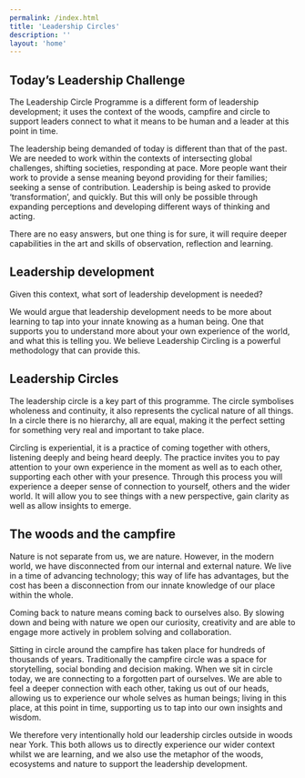 ```yaml
---
permalink: /index.html
title: 'Leadership Circles'
description: ''
layout: 'home'
---
```


<article class="full | wrapper cover-image cover-image-mountain-mist">
  <div class="section__inner region">
    <h1>Today’s Leadership Challenge</h1>
    <p>
      The Leadership Circle Programme is a different form of leadership development; it uses the
      context of the woods, campfire and circle to support leaders connect to what it means to be
      human and a leader at this point in time.
    </p>
    <p>
      The leadership being demanded of today is different than that of the past. We are needed to
      work within the contexts of intersecting global challenges, shifting societies, responding at
      pace. More people want their work to provide a sense meaning beyond providing for their
      families; seeking a sense of contribution. Leadership is being asked to provide ‘transformation’,
      and quickly. But this will only be possible through expanding perceptions and developing
      different ways of thinking and acting.
    </p>
    <p>
      There are no easy answers, but one thing is for sure, it will require deeper capabilities in the art
      and skills of observation, reflection and learning.
    </p>
  </div>
</article>

## Leadership development

Given this context, what sort of leadership development is needed?

We would argue that leadership development needs to be more about learning to tap into your
innate knowing as a human being. One that supports you to understand more about your own
experience of the world, and what this is telling you. We believe Leadership Circling is a
powerful methodology that can provide this.

## Leadership Circles

The leadership circle is a key part of this programme. The circle symbolises wholeness and
continuity, it also represents the cyclical nature of all things. In a circle there is no hierarchy, all
are equal, making it the perfect setting for something very real and important to take place.

Circling is experiential, it is a practice of coming together with others, listening deeply and being
heard deeply. The practice invites you to pay attention to your own experience in the moment as
well as to each other, supporting each other with your presence. Through this process you will
experience a deeper sense of connection to yourself, others and the wider world. It will allow
you to see things with a new perspective, gain clarity as well as allow insights to emerge.

<article class="full | wrapper cover-image cover-image-mountain-mist">
  <div class="section__inner region">
    <h2>The woods and the campfire</h2>
    <p>
      Nature is not separate from us, we are nature. However, in the modern world, we have
      disconnected from our internal and external nature. We live in a time of advancing technology;
      this way of life has advantages, but the cost has been a disconnection from our innate
      knowledge of our place within the whole.
    </p>
    <p>
      Coming back to nature means coming back to ourselves also. By slowing down and being with
      nature we open our curiosity, creativity and are able to engage more actively in problem solving
      and collaboration.
    </p>
    <p>
      Sitting in circle around the campfire has taken place for hundreds of thousands of years.
      Traditionally the campfire circle was a space for storytelling, social bonding and decision
      making. When we sit in circle today, we are connecting to a forgotten part of ourselves. We are
      able to feel a deeper connection with each other, taking us out of our heads, allowing us to
      experience our whole selves as human beings; living in this place, at this point in time,
      supporting us to tap into our own insights and wisdom.
    </p>
    <p>
      We therefore very intentionally hold our leadership circles outside in woods near York. This both
      allows us to directly experience our wider context whilst we are learning, and we also use the
      metaphor of the woods, ecosystems and nature to support the leadership development.
    </p>
  </div>
</article>
